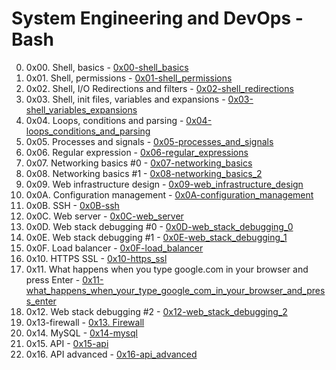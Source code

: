 # System Engineering and DevOps - Bash

0. 0x00. Shell, basics - [0x00-shell_basics](https://github.com/nobleenia/alx-system_engineering-devops/tree/master/0x00-shell_basics)
1. 0x01. Shell, permissions - [0x01-shell_permissions](https://github.com/nobleenia/alx-system_engineering-devops/tree/master/0x01-shell_permissions)
2. 0x02. Shell, I/O Redirections and filters - [0x02-shell_redirections](https://github.com/nobleenia/alx-system_engineering-devops/tree/master/0x02-shell_redirections)
3. 0x03. Shell, init files, variables and expansions - [0x03-shell_variables_expansions](https://github.com/nobleenia/alx-system_engineering-devops/tree/master/0x03-shell_variables_expansions)
4. 0x04. Loops, conditions and parsing - [0x04-loops_conditions_and_parsing](https://github.com/nobleenia/alx-system_engineering-devops/tree/master/0x04-loops_conditions_and_parsing)
5. 0x05. Processes and signals - [0x05-processes_and_signals](https://github.com/nobleenia/alx-system_engineering-devops/tree/master/0x05-processes_and_signals)
6. 0x06. Regular expression - [0x06-regular_expressions](https://github.com/nobleenia/alx-system_engineering-devops/tree/master/0x06-regular_expressions)
7. 0x07. Networking basics #0 - [0x07-networking_basics](https://github.com/nobleenia/alx-system_engineering-devops/tree/master/0x07-networking_basics)
8. 0x08. Networking basics #1 - [0x08-networking_basics_2](https://github.com/nobleenia/alx-system_engineering-devops/tree/master/0x08-networking_basics_2)
9. 0x09. Web infrastructure design - [0x09-web_infrastructure_design](https://github.com/nobleenia/alx-system_engineering-devops/tree/master/0x09-web_infrastructure_design)
10. 0x0A. Configuration management - [0x0A-configuration_management](https://github.com/nobleenia/alx-system_engineering-devops/tree/master/0x0A-configuration_management)
11. 0x0B. SSH - [0x0B-ssh](https://github.com/nobleenia/alx-system_engineering-devops/tree/master/0x0B-ssh)
12. 0x0C. Web server - [0x0C-web_server](https://github.com/nobleenia/alx-system_engineering-devops/tree/master/0x0C-web_server)
13. 0x0D. Web stack debugging #0 - [0x0D-web_stack_debugging_0](https://github.com/nobleenia/alx-system_engineering-devops/tree/master/0x0D-web_stack_debugging_0)
14. 0x0E. Web stack debugging #1 - [0x0E-web_stack_debugging_1](https://github.com/nobleenia/alx-system_engineering-devops/tree/master/0x0D-web_stack_debugging_0)
15. 0x0F. Load balancer - [0x0F-load_balancer](https://github.com/nobleenia/alx-system_engineering-devops/tree/master/0x0F-load_balancer)
16. 0x10. HTTPS SSL - [0x10-https_ssl](https://github.com/nobleenia/alx-system_engineering-devops/tree/master/0x10-https_ssl)
17. 0x11. What happens when you type google.com in your browser and press Enter - [0x11-what_happens_when_your_type_google_com_in_your_browser_and_press_enter](https://github.com/nobleenia/alx-system_engineering-devops/tree/master/0x11-what_happens_when_your_type_google_com_in_your_browser_and_press_enter)
18. 0x12. Web stack debugging #2 - [0x12-web_stack_debugging_2](https://github.com/nobleenia/alx-system_engineering-devops/tree/master/0x12-web_stack_debugging_2)
19. 0x13-firewall - [0x13. Firewall](https://github.com/nobleenia/alx-system_engineering-devops/tree/master/0x13-firewall)
20. 0x14. MySQL - [0x14-mysql](https://github.com/nobleenia/alx-system_engineering-devops/tree/master/0x14-mysql)
21. 0x15. API - [0x15-api]()
22. 0x16. API advanced - [0x16-api_advanced](https://github.com/nobleenia/alx-system_engineering-devops/tree/master/0x15-api)